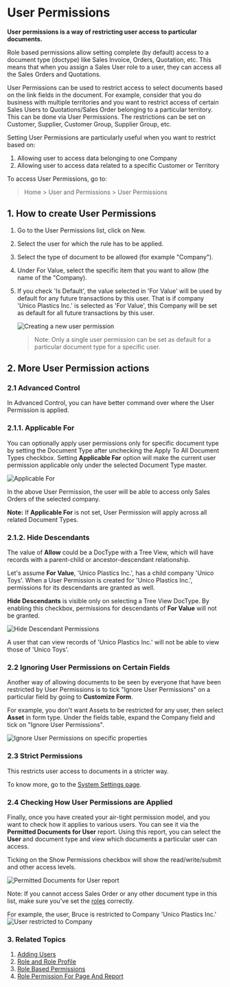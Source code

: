 <!-- add-breadcrumbs -->
# User Permissions

**User permissions is a way of restricting user access to particular documents.**

Role based permissions allow setting complete (by default) access to a document type (doctype) like Sales Invoice, Orders, Quotation, etc. This means that when you assign a Sales User role to a user, they can access all the Sales Orders and Quotations.

User Permissions can be used to restrict access to select documents based on the link fields in the document. For example, consider that you do business with multiple territories and you want to restrict access of certain Sales Users to Quotations/Sales Order belonging to a particular territory. This can be done via User Permissions. The restrictions can be set on Customer, Supplier, Customer Group, Supplier Group, etc.

Setting User Permissions are particularly useful when you want to restrict based on:

1. Allowing user to access data belonging to one Company
2. Allowing user to access data related to a specific Customer or Territory

To access User Permissions, go to:
> Home > User and Permissions > User Permissions


## 1. How to create User Permissions

1. Go to the User Permissions list, click on New.
1. Select the user for which the rule has to be applied.
2. Select the type of document to be allowed (for example "Company").
3. Under For Value, select the specific item that you want to allow (the name of the "Company).
4. If you check 'Is Default', the value selected in 'For Value' will be used by default for any future transactions by this user. That is if company 'Unico Plastics Inc.' is selected as 'For Value', this Company will be set as default for all future transactions by this user.

    <img src="{{docs_base_url}}/v12/assets/img/users-and-permissions/user-perms/new-user-permission.png" class="screenshot" alt="Creating a new user permission">

    > Note: Only a single user permission can be set as default for a particular document type for a specific user.

## 2. More User Permission actions
### 2.1 Advanced Control

In Advanced Control, you can have better command over where the User Permission is applied.

### 2.1.1. Applicable For

You can optionally apply user permissions only for specific document type by setting the Document Type after unchecking the Apply To All Document Types checkbox.
Setting **Applicable For** option will make the current user permission applicable only under the selected Document Type master.

<img src="{{docs_base_url}}/v12/assets/img/users-and-permissions/user-perms/advanced-control.png" class="screenshot" alt="Applicable For">

In the above User Permission, the user will be able to access only Sales Orders of the selected company.

**Note:** If **Applicable For** is not set, User Permission will apply across all related Document Types.

### 2.1.2. Hide Descendants

The value of **Allow** could be a DocType with a Tree View, which will have records with a parent-child or ancestor-descendant relationship.

Let's assume **For Value**, 'Unico Plastics Inc.', has a child company 'Unico Toys'. When a User Permission is created for 'Unico Plastics Inc.', permissions for its descendants are granted as well.

**Hide Descendants** is visible only on selecting a Tree View DocType. By enabling this checkbox, permissions for descendants of **For Value** will not be granted.

<img src="{{docs_base_url}}/v12/assets/img/users-and-permissions/user-perms/hide-descendant-permissions.png" class="screenshot" alt="Hide Descendant Permissions">

A user that can view records of 'Unico Plastics Inc.' will not be able to view those of 'Unico Toys'.

### 2.2 Ignoring User Permissions on Certain Fields

Another way of allowing documents to be seen by everyone that have been restricted by User Permissions is to tick "Ignore User Permissions" on a particular field by going to **Customize Form**.

For example, you don't want Assets to be restricted for any user, then select **Asset** in form type. Under the fields table, expand the Company field and tick on "Ignore User Permissions".

<img src="{{docs_base_url}}/v12/assets/img/users-and-permissions/user-perms/ignore-user-permissions.png" class="screenshot" alt="Ignore User Permissions on specific properties">


### 2.3 Strict Permissions

This restricts user access to documents in a stricter way.

To know more, go to the [System Settings page](/docs/v12/user/manual/en/setting-up/settings/system-settings#14-permissions).

### 2.4 Checking How User Permissions are Applied

Finally, once you have created your air-tight permission model, and you want to check how it applies to various users. You can see it via the **Permitted Documents for User** report. Using this report, you can select the **User** and document type and view which documents a particular user can access.

Ticking on the Show Permissions checkbox will show the read/write/submit and other access levels.

<img src="{{docs_base_url}}/v12/assets/img/users-and-permissions/user-perms/permitted-documents.png" class="screenshot" alt="Permitted Documents for User report">

Note: If you cannot access Sales Order or any other document type in this list, make sure you've set the [roles](/docs/v12/user/manual/en/setting-up/users-and-permissions/role-based-permissions) correctly.

For example, the user, Bruce is restricted to Company 'Unico Plastics Inc.'
![User restricted to Company](/docs/v12/assets/img/users-and-permissions/user-perms/user-restricted-to-company.png)

### 3. Related Topics
1. [Adding Users](/docs/v12/user/manual/en/setting-up/users-and-permissions/adding-users)
1. [Role and Role Profile](/docs/v12/user/manual/en/setting-up/users-and-permissions/role-and-role-profile)
1. [Role Based Permissions](/docs/v12/user/manual/en/setting-up/users-and-permissions/role-based-permissions)
1. [Role Permission For Page And Report](/docs/v12/user/manual/en/setting-up/users-and-permissions/role-permission-for-page-and-report)
